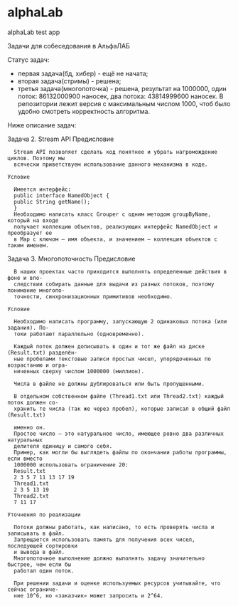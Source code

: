 # alphaLab
alphaLab test app

Задачи для собеседования в АльфаЛАБ

Статус задач: 

- первая задача(бд, хибер) - ещё не начата;
- вторая задача(стримы) - решена;
- третья задача(многопоточка) - решена, результат на 1000000, один поток: 86132000900 наносек, два потока: 43814999600 наносек. 
  В репозитории лежит версия с максимальным числом 1000, чтоб было удобно смотреть корректность алгоритма.

Ниже описание задач:

  Задача 2. Stream API
    Предисловие

      Stream API позволяет сделать код понятнее и убрать нагромождение циклов. Поэтому мы
      всячески приветствуем использование данного механизма в коде.

    Условие

      Имеется интерфейс:
      public interface NamedObject {
      public String getName();
      }
      Необходимо написать класс Grouper с одним методом groupByName, который на входе
      получает коллекцию объектов, реализующих интерфейс NamedObject и преобразует ее
      в Map с ключом – имя объекта, и значением – коллекция объектов с таким именем.

  Задача 3. Многопоточность
    Предисловие

      В наших проектах часто приходится выполнять определенные действия в фоне и впо-
      следствии собирать данные для выдачи из разных потоков, поэтому понимание многопо-
      точности, синхронизационных примитивов необходимо.

    Условие

      Необходимо написать программу, запускающую 2 одинаковых потока (или задания). По-
      токи работают параллельно (одновременно).

      Каждый поток должен дописывать в один и тот же файл на диске (Result.txt) разделён-
      ные пробелами текстовые записи простых чисел, упорядоченных по возрастанию и огра-
      ниченных сверху числом 1000000 (миллион).

      Числа в файле не должны дублироваться или быть пропущенными.

      В отдельном собственном файле (Thread1.txt или Thread2.txt) каждый поток должен со-
      хранить те числа (так же через пробел), которые записал в общий файл (Result.txt)

      именно он.
      Простое число — это натуральное число, имеющее ровно два различных натуральных
      делителя единицу и самого себя.
      Пример, как могли бы выглядеть файлы по окончании работы программы, если вместо
      1000000 использовать ограничение 20:
      Result.txt
      2 3 5 7 11 13 17 19
      Thread1.txt
      2 3 5 13 19
      Thread2.txt
      7 11 17

    Уточнения по реализации

      Потоки должны работать, как написано, то есть проверять числа и записывать в файл.
      Запрещается использовать память для получения всех чисел, последующей сортировки
      и вывода в файл.
      Многопоточное выполнение должно выполнять задачу значительно быстрее, чем если бы
      работал один поток.

      При решении задачи и оценке используемых ресурсов учитывайте, что сейчас ограниче-
      ние 10^6, но «заказчик» может запросить и 2^64.
